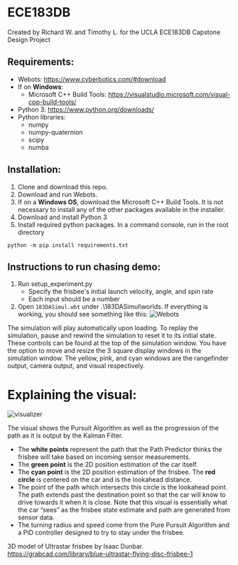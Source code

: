 # ECE183DB
Created by Richard W. and Timothy L. for the UCLA ECE183DB Capstone Design Project

## Requirements:
* Webots:                           https://www.cyberbotics.com/#download
* If on **Windows**:
    * Microsoft C++ Build Tools:    https://visualstudio.microsoft.com/visual-cpp-build-tools/
* Python 3:                         https://www.python.org/downloads/
* Python libraries:
  * numpy
  * numpy-quaternion
  * scipy
  * numba

## Installation:
1. Clone and download this repo.
2. Download and run Webots. 
3. If on a **Windows OS**, download the Microsoft C++ Build Tools. It is not necessary to install any of the other packages available in the installer.
4. Download and install Python 3
5. Install required python packages. In a command console, run in the root directory
```
python -m pip install requirements.txt
```

## Instructions to run chasing demo:
1. Run setup_experiment.py
    * Specify the frisbee's initial launch velocity, angle, and spin rate
    * Each input should be a number
2. Open `183DASimul.wbt` under .\183DASimul\worlds. If everything is working, you should see something like this:
  ![Webots](https://github.com/rrcwang/ECE183DB-Project/blob/master/photos/webots.png)

The simulation will play automatically upon loading. To replay the simulation, pause and rewind the simulation to reset it to its initial state. These controls can be found at the top of the simulation window. You have the option to move and resize the 3 square display windows in the simulation window. The yellow, pink, and cyan windows are the rangefinder output, camera output, and visual respectively. 

# Explaining the visual:
![visualizer](https://github.com/rrcwang/ECE183DB-Project/blob/master/photos/visualizer.png)

The visual shows the Pursuit Algorithm as well as the progression of the path as it is output by the Kalman Filter. 
* The __white points__ represent the path that the Path Predictor thinks the frisbee will take based on incoming sensor measurements. 
* The __green point__ is the 2D position estimation of the car itself. 
* The __cyan point__ is the 2D position estimation of the frisbee. The __red circle__ is centered on the car and is the lookahead distance. 
* The point of the path which intersects this circle is the lookahead point. The path extends past the destination point so that the car will know to drive towards it when it is close. Note that this visual is essentially what the car “sees” as the frisbee state estimate and path are generated from sensor data. 
* The turning radius and speed come from the Pure Pursuit Algorithm and a PID controller designed to try to stay under the frisbee.

3D model of Ultrastar frisbee by Isaac Dunbar. https://grabcad.com/library/blue-ultrastar-flying-disc-frisbee-1
